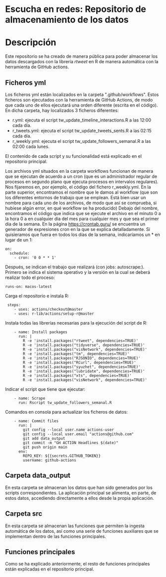 # Escucha en redes: Repositorio de almacenamiento de los datos

# Descripción
Este repositorio se ha creado de manera pública para poder almacenar los datos descargados con la librería _rtweet_ en R de manera automática con la herramienta de GitHub actions.

## Ficheros yml
Los ficheros yml están localizados en la carpeta ".github/workflows". Estos ficheros son ejecutados con la herramienta de GitHub Actions, de modo que cada uno de ellos ejecutará una orden diferente (escrita en el código). En dicha carpeta, hay localizados 3 ficheros diferentes:

  * r.yml: ejecuta el script tw_update_timeline_interactions.R a las 12:00 cada día.
  * r_tweets.yml: ejecuta el script tw_update_tweets_sents.R a las 02:15 cada día.
  * r_weekly.yml: ejecuta el script tw_update_followers_semanal.R a las 02:00 cada lunes.

El contenido de cada script y su funcionalidad está explicado en el repositorio principal.

Los archivos yml situados en la carpeta workflows funcionan de manera que se ejecutan de acuerdo a un cron (que es un administrador regular de procesos en segundo plano que ejecuta procesos en intervalos regulares). Nos fijaremos en, por ejemplo, el código del fichero r_weekly.yml. En la parte superior, encontramos el nombre que le damos al workflow (que son los diferentes entornos de trabajo que se emplean. Está bien usar un nombre para cada uno de los archivos, de modo que así se comprueba, si hubiese algún error, en qué workflow se ha producido) Debajo del nombre, encontramos el código que indica que se ejecute el archivo en el minuto 0 a la hora 0 a en cualquier dia del mes para cualquier mes y que sea el primer dia de la semana. En la página https://crontab.guru/ se encuentra un generador de expresiones cron en la que se explica detalladamente. Si quisieramos que fuera en todos los días de la semana, indicaríamos un * en lugar de un 1:

```
on:
  schedule:
    - cron: '0 0 * * 1'
```

Después, se indican el trabajo que realizará (con jobs: autoscrape:). Primero se indica el sistema operativo y la versión en la cual se deberá realizar todo el proceso:

```
runs-on: macos-latest
```

Carga el repositorio e instala R: 
```
 steps:
    - uses: actions/checkout@master
    - uses: r-lib/actions/setup-r@master
```

Instala todas las librerías necesarias para la ejecución del script de R:
```
    - name: Install packages
      run: |
        R -e 'install.packages("rtweet", dependencies=TRUE)'
        R -e 'install.packages("tidyverse", dependencies=TRUE)'
        R -e 'install.packages("visNetwork", dependencies=TRUE)'
        R -e 'install.packages("tm", dependencies=TRUE)'
        R -e 'install.packages("RJSONIO", dependencies=TRUE)'
        R -e 'install.packages("RCurl", dependencies=TRUE)'
        R -e 'install.packages("syuzhet", dependencies=TRUE)'
        R -e 'install.packages("lubridate", dependencies=TRUE)'
        R -e 'install.packages("xts", dependencies=TRUE)'
        R -e 'install.packages("visNetwork", dependencies=TRUE)'
```

Indicar el script que tiene que ejecutar:
```
    - name: Scrape
      run: Rscript tw_update_followers_semanal.R
```

Comandos en consola para actualizar los ficheros de datos:
```
    - name: Commit files
      run: |
        git config --local user.name actions-user
        git config --local user.email "actions@github.com"
        git add data_output
        git commit -m "GH ACTION Headlines $(date)"
        git push origin main
      env:
        REPO_KEY: ${{secrets.GITHUB_TOKEN}}
        username: github-actions
```

## Carpeta data_output
En esta carpeta se almacenan los datos que han sido generados por los scripts correspondientes. La aplicación principal se alimenta, en parte, de estos datos, accediendo directamente a ellos desde la propia aplicación.

## Carpeta src
En esta carpeta se almacenan las funciones que permiten la ingesta automática de los datos, así como una serie de funciones auxiliares que se implementan dentro de las funciones principales.

## Funciones principales
Como se ha explicado anteriormente, el resto de funciones principales están explicadas en el repositorio principal.
